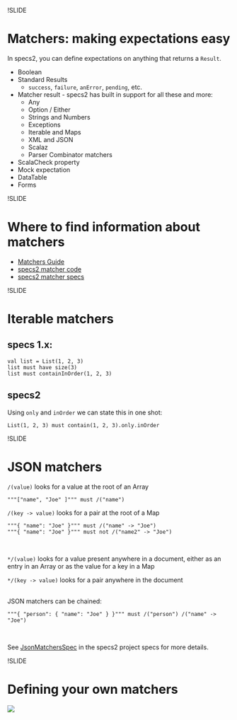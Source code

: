 !SLIDE

# Matchers: making expectations easy

In specs2, you can define expectations on anything that returns a ``Result``.

- Boolean
- Standard Results
    - ``success``, ``failure``, ``anError``, ``pending``, etc.
- Matcher result - specs2 has built in support for all these and more:
    - Any
    - Option / Either
    - Strings and Numbers
    - Exceptions
    - Iterable and Maps
    - XML and JSON
    - Scalaz
    - Parser Combinator matchers
- ScalaCheck property
- Mock expectation
- DataTable
- Forms

!SLIDE

# Where to find information about matchers

- [Matchers Guide](http://etorreborre.github.com/specs2/guide/org.specs2.guide.Matchers.html)
- [specs2 matcher code](https://github.com/etorreborre/specs2/tree/master/src/main/scala/org/specs2/matcher)
- [specs2 matcher specs](https://github.com/etorreborre/specs2/tree/master/src/test/scala/org/specs2/matcher)

!SLIDE

# Iterable matchers

## specs 1.x:

    val list = List(1, 2, 3)
    list must have size(3)
    list must containInOrder(1, 2, 3)

## specs2

Using ``only`` and ``inOrder`` we can state this in one shot:

    List(1, 2, 3) must contain(1, 2, 3).only.inOrder

!SLIDE

# JSON matchers

``/(value)`` looks for a value at the root of an Array

    """["name", "Joe" ]""" must /("name")

``/(key -> value)`` looks for a pair at the root of a Map

    """{ "name": "Joe" }""" must /("name" -> "Joe")
    """{ "name": "Joe" }""" must not /("name2" -> "Joe")
<br/>

``*/(value)`` looks for a value present anywhere in a document, either as an entry in an Array
or as the value for a key in a Map

``*/(key -> value)`` looks for a pair anywhere in the document
<br/>
<br/>

JSON matchers can be chained:

    """{ "person": { "name": "Joe" } }""" must /("person") /("name" -> "Joe")
<br/>

See [JsonMatchersSpec](https://github.com/etorreborre/specs2/blob/master/src/test/scala/org/specs2/matcher/JsonMatchersSpec.scala)
in the specs2 project specs for more details.

!SLIDE

# Defining your own matchers




<img class="logo" src="/img/novus-logo.gif" />
